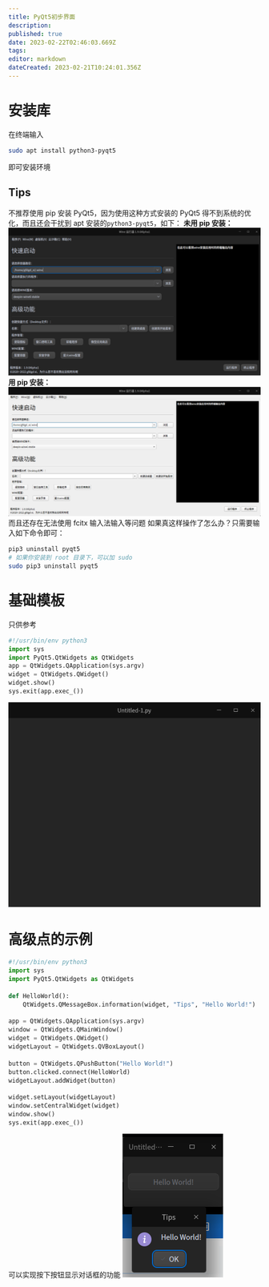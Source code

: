 ```yaml
---
title: PyQt5初步界面
description: 
published: true
date: 2023-02-22T02:46:03.669Z
tags: 
editor: markdown
dateCreated: 2023-02-21T10:24:01.356Z
---
```


# 安装库
在终端输入
```bash
sudo apt install python3-pyqt5
```

即可安装环境
## Tips
不推荐使用 pip 安装 PyQt5，因为使用这种方式安装的 PyQt5 得不到系统的优化，而且还会干扰到 apt 安装的`python3-pyqt5`，如下：
**未用 pip 安装：**
![2022-8-7_33311.png](/2022-8-7_33311.png)
**用 pip 安装：**
![2022-8-7_1363.png](/2022-8-7_1363.png)
而且还存在无法使用 fcitx 输入法输入等问题
如果真这样操作了怎么办？只需要输入如下命令即可：
```bash
pip3 uninstall pyqt5
# 如果你安装到 root 目录下，可以加 sudo
sudo pip3 uninstall pyqt5
```

# 基础模板
只供参考
```python
#!/usr/bin/env python3
import sys
import PyQt5.QtWidgets as QtWidgets
app = QtWidgets.QApplication(sys.argv)
widget = QtWidgets.QWidget()
widget.show()
sys.exit(app.exec_())
```
![2022-8-7_77785.png](/2022-8-7_77785.png)

# 高级点的示例
```python
#!/usr/bin/env python3
import sys
import PyQt5.QtWidgets as QtWidgets

def HelloWorld():
    QtWidgets.QMessageBox.information(widget, "Tips", "Hello World!")

app = QtWidgets.QApplication(sys.argv)
window = QtWidgets.QMainWindow()
widget = QtWidgets.QWidget()
widgetLayout = QtWidgets.QVBoxLayout()

button = QtWidgets.QPushButton("Hello World!")
button.clicked.connect(HelloWorld)
widgetLayout.addWidget(button)

widget.setLayout(widgetLayout)
window.setCentralWidget(widget)
window.show()
sys.exit(app.exec_())
```
可以实现按下按钮显示对话框的功能
![2022-8-7_55486.png](/2022-8-7_55486.png)